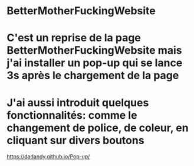 # BetterMotherFuckingWebsite
# C'est un reprise de la page BetterMotherFuckingWebsite mais j'ai installer un pop-up qui se lance 3s après le chargement de la page
# J'ai aussi introduit quelques fonctionnalités: comme le changement de police, de coleur, en cliquant sur divers boutons
https://dadandy.github.io/Pop-up/
